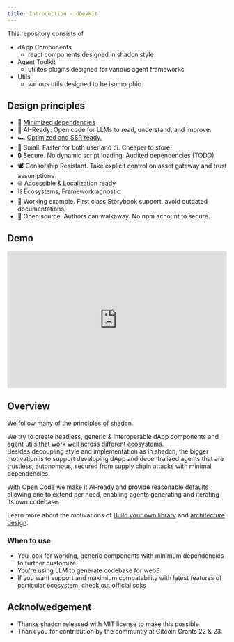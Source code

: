```yaml
---
title: Introduction - dDevKit
---
```


This repository consists of

- dApp Components
  - react components designed in shadcn style 
- Agent Toolkit
  - utilites plugins designed for various agent frameworks
- Utils
  - various utils designed to be isomorphic 

## Design principles

- 🔻 [Minimized dependencies](/design/dependencies)
- 🤖 AI-Ready: Open code for LLMs to read, understand, and improve.
- 🏎 [Optimized and SSR ready.](/guides/ssr)
- 🤌 Small. Faster for both user and ci. Cheaper to store. 
- 🔒 Secure. No dynamic script loading. Audited dependencies (TODO) 
- 🕊️ Censorship Resistant. Take explicit control on asset gateway and trust assumptions
- 🌐 Accessible & Localization ready
- ⛓️ Ecosystems, Framework agnostic
- 🙌 Working example. First class Storybook support, avoid outdated documentations. 
- 🚶 Open source. Authors can walkaway. No npm account to secure.


## Demo

<div style="position: relative; padding-bottom: 62.42774566473989%; height: 0;"><iframe src="https://www.loom.com/embed/0cc7734987c34a4a9ffe1f928396fa22?sid=f4aa37c9-9cdf-4e44-8308-8e58c42ba4c7" frameborder="0" webkitallowfullscreen mozallowfullscreen allowfullscreen style="position: absolute; top: 0; left: 0; width: 100%; height: 100%;"></iframe></div>

## Overview

We follow many of the [principles](https://ui.shadcn.com/docs) of shadcn. 

We try to create headless, generic & interoperable dApp components and agent utils that work well across different ecosystems.  
Besides decoupling style and implementation as in shadcn, the bigger motivation is to support developing dApp and decentralized agents that are trustless, autonomous, secured from supply chain attacks with minimal dependencies. 

With Open Code we make it AI-ready and provide reasonable defaults allowing one to extend per need, enabling agents generating and iterating its own codebase. 

Learn more about the motivations of [Build your own library](/build-your-own-library.md) and [architecture design](/design/architecture). 


### When to use
- You look for working, generic components with minimum dependencies to further customize
- You're using LLM to generate codebase for web3
- If you want support and maximium compatability with latest features of particular ecosystem, check out official sdks 

## Acknolwedgement
- Thanks shadcn released with MIT license to make this possible
- Thank you for contribution by the communtiy at Gitcoin Grants 22 & 23